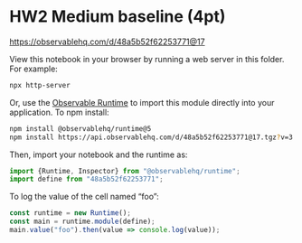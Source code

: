 # HW2 Medium baseline (4pt)

https://observablehq.com/d/48a5b52f62253771@17

View this notebook in your browser by running a web server in this folder. For
example:

~~~sh
npx http-server
~~~

Or, use the [Observable Runtime](https://github.com/observablehq/runtime) to
import this module directly into your application. To npm install:

~~~sh
npm install @observablehq/runtime@5
npm install https://api.observablehq.com/d/48a5b52f62253771@17.tgz?v=3
~~~

Then, import your notebook and the runtime as:

~~~js
import {Runtime, Inspector} from "@observablehq/runtime";
import define from "48a5b52f62253771";
~~~

To log the value of the cell named “foo”:

~~~js
const runtime = new Runtime();
const main = runtime.module(define);
main.value("foo").then(value => console.log(value));
~~~
